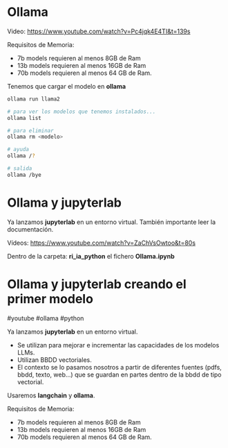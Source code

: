 # Ollama

Video: https://www.youtube.com/watch?v=Pc4jqk4E4TI&t=139s

Requisitos de Memoria:
- 7b models requieren al menos 8GB de Ram
- 13b models requieren al menos 16GB de Ram
- 70b models requieren al menos 64 GB de Ram.

Tenemos que cargar el modelo en **ollama**
```bash
ollama run llama2
```

```bash
# para ver los modelos que tenemos instalados...
ollama list

# para eliminar
ollama rm <modelo>

# ayuda
ollama /?

# salida
ollama /bye
```


# Ollama y jupyterlab

Ya lanzamos **jupyterlab** en un entorno virtual.
También importante leer la documentación.

Vídeos:
https://www.youtube.com/watch?v=ZaChVsOwtoo&t=80s

Dentro de la carpeta: **ri_ia_python** el fichero **Ollama.ipynb**

# Ollama y jupyterlab creando el primer modelo
#youtube #ollama #python

Ya lanzamos **jupyterlab** en un entorno virtual.

- Se utilizan para mejorar e incrementar las capacidades de los modelos LLMs.
- Utilizan BBDD vectoriales.
- El contexto se lo pasamos nosotros a partir de diferentes fuentes (pdfs, bbdd, texto, web...) que se guardan en partes dentro de la bbdd de tipo vectorial.

Usaremos **langchain** y **ollama**.

Requisitos de Memoria:
- 7b models requieren al menos 8GB de Ram
- 13b models requieren al menos 16GB de Ram
- 70b models requieren al menos 64 GB de Ram.
